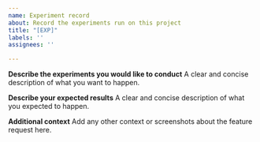 ```yaml
---
name: Experiment record
about: Record the experiments run on this project
title: "[EXP]"
labels: ''
assignees: ''

---
```


**Describe the experiments you would like to conduct**
A clear and concise description of what you want to happen.

**Describe your expected results**
A clear and concise description of what you expected to happen.

**Additional context**
Add any other context or screenshots about the feature request here.
